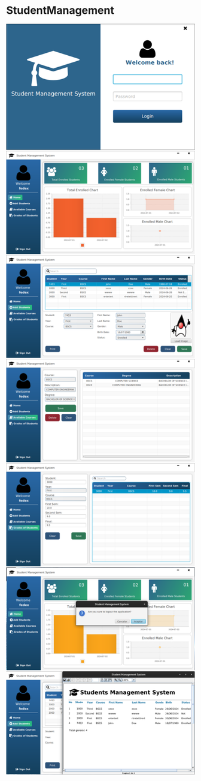 # StudentManagement

<img src="https://raw.githubusercontent.com/FDXDesarrollos/StudentManagement/main/img/cap1.png" />
<img src="https://raw.githubusercontent.com/FDXDesarrollos/StudentManagement/main/img/cap2.png" />
<img src="https://raw.githubusercontent.com/FDXDesarrollos/StudentManagement/main/img/cap3.png" />
<img src="https://raw.githubusercontent.com/FDXDesarrollos/StudentManagement/main/img/cap4.png" />
<img src="https://raw.githubusercontent.com/FDXDesarrollos/StudentManagement/main/img/cap5.png" />
<img src="https://raw.githubusercontent.com/FDXDesarrollos/StudentManagement/main/img/cap6.png" />
<img src="https://raw.githubusercontent.com/FDXDesarrollos/StudentManagement/main/img/cap7.png" />
